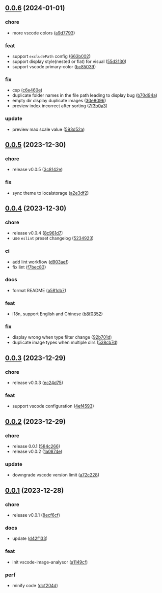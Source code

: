 ## [0.0.6](https://github.com/hemengke1997/vscode-image-analysor/compare/v0.0.5...v0.0.6) (2024-01-01)


### chore

* more vscode colors ([a9d7793](https://github.com/hemengke1997/vscode-image-analysor/commit/a9d7793199f267c1e0a463e31a4ba225fa0fb7d6))

### feat

* support `excludePath` config ([663b002](https://github.com/hemengke1997/vscode-image-analysor/commit/663b002365f37d9f927496fc5b6ca309a9ef5319))
* support display style(nested or flat) for  visual ([55d3130](https://github.com/hemengke1997/vscode-image-analysor/commit/55d3130bdc0010abae3c5c2ac6bb3350f8c41eb4))
* support vscode primary-color ([bc85039](https://github.com/hemengke1997/vscode-image-analysor/commit/bc85039b14613f36cc6ad7967f8544ff2f507909))

### fix

* csp ([c6e460e](https://github.com/hemengke1997/vscode-image-analysor/commit/c6e460eb514c7791d92538b7a45d2452b3a788d1))
* duplicate folder names in the file path leading to display bug ([b70d94a](https://github.com/hemengke1997/vscode-image-analysor/commit/b70d94a721bf6915a9adbee806cde257ce3a7998))
* empty dir display duplicate images ([30e8096](https://github.com/hemengke1997/vscode-image-analysor/commit/30e80969875f80ed0ae00ae8ff20dfa807339926))
* preview index incorrect after sorting ([7f3b0a3](https://github.com/hemengke1997/vscode-image-analysor/commit/7f3b0a359066bcbfd254cfd813c43875795b0173))

### update

* preview max scale value ([593d52a](https://github.com/hemengke1997/vscode-image-analysor/commit/593d52a9442fabfa3dc16b882aafe94fc51bfeb0))



## [0.0.5](https://github.com/hemengke1997/vscode-image-analysor/compare/v0.0.4...v0.0.5) (2023-12-30)


### chore

* release v0.0.5 ([3c8142e](https://github.com/hemengke1997/vscode-image-analysor/commit/3c8142eba3d173ec305c72520ebac9ee2ec3bb76))

### fix

* sync theme to localstorage ([a2e3df2](https://github.com/hemengke1997/vscode-image-analysor/commit/a2e3df2543420eae57e6f92b8b2c022bfc938ec0))



## [0.0.4](https://github.com/hemengke1997/vscode-image-analysor/compare/v0.0.3...v0.0.4) (2023-12-30)


### chore

* release v0.0.4 ([8c961d7](https://github.com/hemengke1997/vscode-image-analysor/commit/8c961d72281e70635d402e39038723e7859a3e44))
* use `eslint` preset changelog ([5234923](https://github.com/hemengke1997/vscode-image-analysor/commit/52349232ef3980382fdcce577ae96910ac72b2e5))

### ci

* add lint workflow ([d903aef](https://github.com/hemengke1997/vscode-image-analysor/commit/d903aef8d9d4cb01b52c2d5eed0452522577c18e))
* fix lint ([f7bec83](https://github.com/hemengke1997/vscode-image-analysor/commit/f7bec8379033073f4670f602a98f4d95d36c5b46))

### docs

* format README ([a581db7](https://github.com/hemengke1997/vscode-image-analysor/commit/a581db752d15d1361d50ddcc32184740f683068d))

### feat

* i18n, support English and Chinese ([b8f0352](https://github.com/hemengke1997/vscode-image-analysor/commit/b8f0352e4f2cca38e24bfcf935863495501d9ff3))

### fix

* display wrong when type filter change ([92b701d](https://github.com/hemengke1997/vscode-image-analysor/commit/92b701ddb0275154130da94f0c33cce7c19b829d))
* duplicate image types when multiple dirs ([538cb7d](https://github.com/hemengke1997/vscode-image-analysor/commit/538cb7d32b7e6314fe3341cc09ea05b68ac2bc60))



## [0.0.3](https://github.com/hemengke1997/vscode-image-analysor/compare/v0.0.2...v0.0.3) (2023-12-29)


### chore

* release v0.0.3 ([ec24d75](https://github.com/hemengke1997/vscode-image-analysor/commit/ec24d75a7bd39dd1b6e3efeb54ba3bc05afcf0b2))

### feat

* support vscode configuration ([4ef4593](https://github.com/hemengke1997/vscode-image-analysor/commit/4ef4593ebfe2e126385a73218c4c98a9afddf08c))



## [0.0.2](https://github.com/hemengke1997/vscode-image-analysor/compare/v0.0.1...v0.0.2) (2023-12-29)


### chore

* release 0.0.1 ([584c266](https://github.com/hemengke1997/vscode-image-analysor/commit/584c266bc14bbe37affeb0aa3bffde5cab2207f4))
* release v0.0.2 ([1a0874e](https://github.com/hemengke1997/vscode-image-analysor/commit/1a0874e29d12c32d7167ffd9f5e22c935dbd59d6))

### update

* downgrade vscode version limit ([a72c228](https://github.com/hemengke1997/vscode-image-analysor/commit/a72c22806d74a83e2f7ce48d7d929baf9d2b706e))



## [0.0.1](https://github.com/hemengke1997/vscode-image-analysor/compare/a1149cfd6c6f840896c5a38404d99d52ba3602ba...v0.0.1) (2023-12-28)


### chore

* release v0.0.1 ([8ecf6cf](https://github.com/hemengke1997/vscode-image-analysor/commit/8ecf6cf521493e5320cfefa7d9e84fa3661a6a13))

### docs

* update ([d42f133](https://github.com/hemengke1997/vscode-image-analysor/commit/d42f13381f67b7460bc14b3f947ab8107f481a8b))

### feat

* init vscode-image-analysor ([a1149cf](https://github.com/hemengke1997/vscode-image-analysor/commit/a1149cfd6c6f840896c5a38404d99d52ba3602ba))

### perf

* minify code ([dcf204d](https://github.com/hemengke1997/vscode-image-analysor/commit/dcf204d7a674d1a0b11c95660d86b24b8e1884b2))



